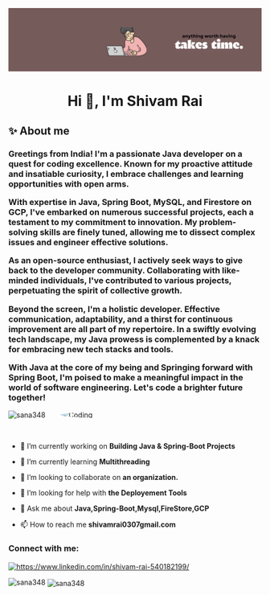 ![logo](https://github.com/ifshivam/ifshivam/blob/main/cover-page.png)
<h1 align="center">Hi 👋, I'm Shivam Rai</h1>
<h2 align="left"> ✨ About me </h2>
<h3 align="left">
Greetings from India! I'm a passionate Java developer on a quest for coding excellence. Known for my proactive attitude and insatiable curiosity, I embrace challenges and learning opportunities with open arms.

With expertise in Java, Spring Boot, MySQL, and Firestore on GCP, I've embarked on numerous successful projects, each a testament to my commitment to innovation. My problem-solving skills are finely tuned, allowing me to dissect complex issues and engineer effective solutions.

As an open-source enthusiast, I actively seek ways to give back to the developer community. Collaborating with like-minded individuals, I've contributed to various projects, perpetuating the spirit of collective growth.

Beyond the screen, I'm a holistic developer. Effective communication, adaptability, and a thirst for continuous improvement are all part of my repertoire. In a swiftly evolving tech landscape, my Java prowess is complemented by a knack for embracing new tech stacks and tools.

With Java at the core of my being and Springing forward with Spring Boot, I'm poised to make a meaningful impact in the world of software engineering. Let's code a brighter future together!
 </h3>
<img align="right" alt="Coding" width="400" style="border-radius: 50%;"  src ="https://media.tenor.com/-UygBh3nnfEAAAAC/coding.gif">

<p align="left"> <img src="https://komarev.com/ghpvc/?username=sana348&label=Profile%20views&color=0e75b6&style=flat" alt="sana348" /> </p>

<p align="left"> <a href="https://twitter.com/" target="blank"><img src="https://img.shields.io/twitter/follow/?logo=twitter&style=for-the-badge" alt="" /></a> </p>

- 🔭 I’m currently working on **Building Java & Spring-Boot Projects**

- 🌱 I’m currently learning **Multithreading**

- 👯 I’m looking to collaborate on **an organization.**

- 🤝 I’m looking for help with **the Deployement Tools**

- 💬 Ask me about **Java,Spring-Boot,Mysql,FireStore,GCP**

- 📫 How to reach me **shivamrai0307gmail.com**

<h3 align="left">Connect with me:</h3>
<p align="left">
<a href="https://www.linkedin.com/in/shivam-rai-540182199/" target="blank"><img align="center" src="https://raw.githubusercontent.com/rahuldkjain/github-profile-readme-generator/master/src/images/icons/Social/linked-in-alt.svg" alt="https://www.linkedin.com/in/shivam-rai-540182199/" height="30" width="40" /></a>


<p><img align="left" src="https://github-readme-stats.vercel.app/api/top-langs?username=ifshivam&show_icons=true&locale=en&layout=compact" alt="sana348" /></p>

<p>&nbsp;<img align="center" src="https://github-readme-stats.vercel.app/api?username=ifshivam&show_icons=true&locale=en" alt="sana348" /></p>

